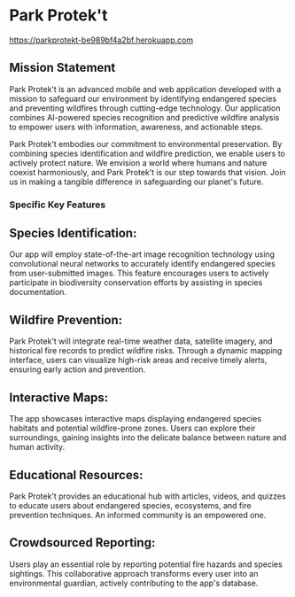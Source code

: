 
  # Park Protek't
  https://parkprotekt-be989bf4a2bf.herokuapp.com

  ## Mission Statement
  Park Protek’t is an advanced mobile and web application developed with a mission
  to safeguard our environment by identifying endangered species and preventing wildfires
  through cutting-edge technology. Our application combines AI-powered species recognition and
  predictive wildfire analysis to empower users with information, awareness, and actionable steps.

  Park Protek’t embodies our commitment to environmental preservation.
  By combining species identification and wildfire prediction,
  we enable users to actively protect nature. We envision a world where humans and
  nature coexist harmoniously, and Park Protek’t is our step towards that vision.
  Join us in making a tangible difference in safeguarding our planet's future.


  ### Specific Key Features ###

  ## Species Identification:
  Our app will employ state-of-the-art image recognition technology using convolutional
  neural networks to accurately identify endangered species from user-submitted images.
  This feature encourages users to actively participate in biodiversity conservation
  efforts by assisting in species documentation.

  ## Wildfire Prevention:
  Park Protek’t will integrate real-time weather data, satellite imagery,
  and historical fire records to predict wildfire risks. Through a dynamic mapping interface,
  users can visualize high-risk areas and receive timely alerts,
  ensuring early action and prevention.

  ## Interactive Maps:
  The app showcases interactive maps displaying endangered species habitats and
  potential wildfire-prone zones. Users can explore their surroundings,
  gaining insights into the delicate balance between nature and human activity.

  ## Educational Resources:
  Park Protek’t provides an educational hub with articles, videos, and quizzes to
  educate users about endangered species, ecosystems, and fire prevention techniques.
  An informed community is an empowered one.

  ## Crowdsourced Reporting:
  Users play an essential role by reporting potential fire hazards and species sightings.
  This collaborative approach transforms every user into an environmental guardian,
  actively contributing to the app's database.
